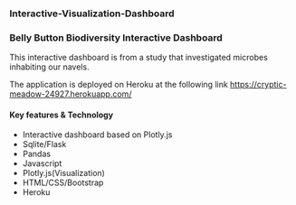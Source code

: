 ### Interactive-Visualization-Dashboard
### Belly Button Biodiversity Interactive Dashboard 

This interactive dashboard is from a study that investigated  microbes inhabiting our navels.
 
The application is deployed on Heroku at the following link https://cryptic-meadow-24927.herokuapp.com/

#### Key features & Technology
* Interactive dashboard based on Plotly.js
* Sqlite/Flask
* Pandas
* Javascript
* Plotly.js(Visualization)
* HTML/CSS/Bootstrap
* Heroku

